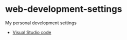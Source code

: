 # web-development-settings
My personal development settings

* [Visual Studio code](https://github.com/gusleindecker/web-development-settings/tree/main/vscode)
